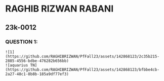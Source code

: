 # RAGHIB RIZWAN RABANI
## 23k-0012

### QUESTION 1:

````
![1](https://github.com/RAGHIBRIZWAN/PfFall23/assets/142868123/2c35b215-2885-4556-bdbe-476282b656bb)
![aquarius TN](https://github.com/RAGHIBRIZWAN/PfFall23/assets/142868123/bfbbe4cb-2a27-48c1-8b8b-185a9df77ef3)

````
